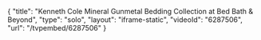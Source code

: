 {
    "title": "Kenneth Cole Mineral Gunmetal Bedding Collection at Bed Bath & Beyond",
    "type": "solo",
    "layout": "iframe-static",
    "videoId": "6287506",
    "url": "\/tvpembed\/6287506"
}
